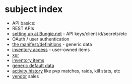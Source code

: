 # subject index
- API basics:
 - REST APIs
 - [setting up at Bungie.net](app-setup) - API keys/client id/secrets/etc
 - OAuth / user authentication
- [the manifest/definitions](manifest) - generic data 
- [inventory access](inventory) - user-owned items
- [xur](xur)
- [inventory items](inventory)
- [generic default data](manifest/using)
- [activity history](activity-history) like pvp matches, raids, kill stats, etc
- [vendor](vendors) sales